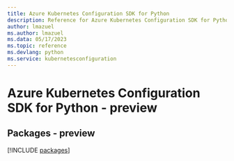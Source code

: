 ```yaml
---
title: Azure Kubernetes Configuration SDK for Python
description: Reference for Azure Kubernetes Configuration SDK for Python
author: lmazuel
ms.author: lmazuel
ms.data: 05/17/2023
ms.topic: reference
ms.devlang: python
ms.service: kubernetesconfiguration
---
```

# Azure Kubernetes Configuration SDK for Python - preview
## Packages - preview
[!INCLUDE [packages](kubernetes-configuration-index.md)]